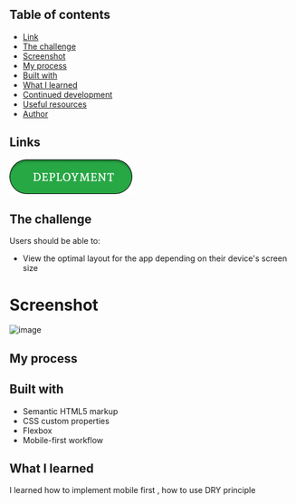 
## Table of contents


  - [Link](#link)
  - [The challenge](#the-challenge)
  - [Screenshot](#screenshot)
  - [My process](#my-process)
  - [Built with](#built-with)
  - [What I learned](#what-i-learned)
  - [Continued development](#continued-development)
  - [Useful resources](#useful-resources)
  - [Author](#author)
    
## Links
[![DEPLOYMENT](https://github.com/Miron-Silviu/Guess-my-Number/blob/main/images/Frame%201.png)](https://miron-silviu.github.io/project-landing-page/)


## The challenge

Users should be able to:

- View the optimal layout for the app depending on their device's screen size


# Screenshot
![image](https://github.com/Miron-Silviu/project-landing-page/assets/119732322/c1e80c71-a17a-4116-b608-7598206d8997)





## My process

## Built with

- Semantic HTML5 markup
- CSS custom properties
- Flexbox
- Mobile-first workflow


## What I learned

I learned how to implement mobile first , how to use DRY principle


